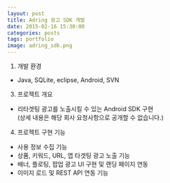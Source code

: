 ```yaml
---
layout: post
title: Adring 광고 SDK 개발
date: 2015-02-16 15:30:00 
categories: posts 
tags: portfolio
image: adring_sdk.png
---
```


1) 개발 환경  
 - Java, SQLite, eclipse, Android, SVN  

3) 프로젝트 개요  
 - 리타겟팅 광고를 노출시킬 수 있는 Android SDK 구현  
   (상세 내용은 해당 회사 요청사항으로 공개할 수 없습니다.)  

4) 프로젝트 구현 기능  
 - 사용 정보 수집 기능  
 - 상품, 키워드, URL, 앱 타겟팅 광고 노출 기능  
 - 배너, 플로팅, 팝업 광고 UI 구현 및 랜딩 페이지 연동  
 - 이미지 로드 및 REST API 연동 기능   
